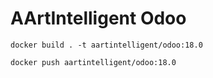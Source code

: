 AArtIntelligent Odoo
=============

```shell
docker build . -t aartintelligent/odoo:18.0
```


```shell
docker push aartintelligent/odoo:18.0
```
